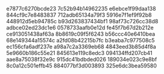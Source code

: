 e7877c6270bcde23
7c52b94b14962235
e6ebce1f99daa138
844cf9c7e8483837
712adb65134a79f3
5916e7f1ef9f92b8
448912d5eb94785c
b93d263837434bf1
98af73c726cc38d8
adbce02ed23dc1e6
0578733aafb0e12d
fe45f7b67d2b212e
ce913051438af63a
8b8619c09f5f6243
b56ccc40e6410bea
68e149344a15574c
a2fd08b42215b7fc
b3eaba7c977508c5
ec156cfa6adf237e
a98a7c2a3369eb68
4843eed3b85d4f8a
5e9660b186c55e21
845613e119c8edc3
094134ffd207cb41
aae8a75038f32e9c
915dc41bdbded026
189034e023c9e8bf
8c0a12c501effb45
884077bf3d003893
325e6dc3bea59580
